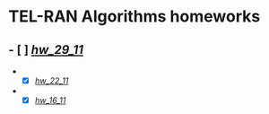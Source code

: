 # TEL-RAN Algorithms homeworks

## - [ ] [_hw_29_11_](https://github.com/sl101/TEL-RAN_Algorithms/tree/main/homeworks/hw_29_11/script/script.js)

- - [x] [_hw_22_11_](https://github.com/sl101/TEL-RAN_Algorithms/tree/main/homeworks/hw_22_11/script/script.js)

- - [x] [_hw_16_11_](https://github.com/sl101/TEL-RAN_Algorithms/tree/main/homeworks/hw_16_11)
